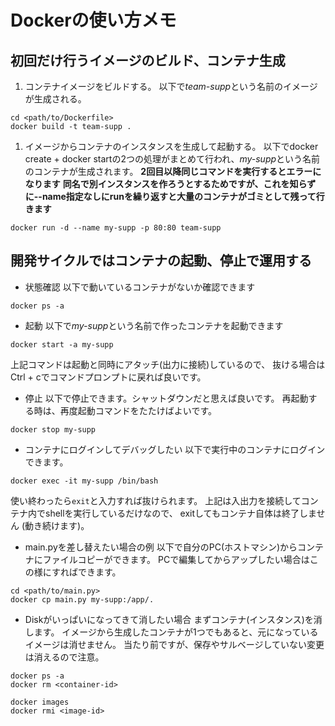 
# Dockerの使い方メモ

## 初回だけ行うイメージのビルド、コンテナ生成

1. コンテナイメージをビルドする。
以下で*team-supp*という名前のイメージが生成される。

```shell
cd <path/to/Dockerfile>
docker build -t team-supp .
```

1. イメージからコンテナのインスタンスを生成して起動する。
以下でdocker create + docker startの2つの処理がまとめて行われ、*my-supp*という名前のコンテナが生成されます。
**2回目以降同じコマンドを実行するとエラーになります**
**同名で別インスタンスを作ろうとするためですが、これを知らずに--name指定なしにrunを繰り返すと大量のコンテナがゴミとして残って行きます**

```shell
docker run -d --name my-supp -p 80:80 team-supp
```

## 開発サイクルではコンテナの起動、停止で運用する

- 状態確認
以下で動いているコンテナがないか確認できます

```shell
docker ps -a
```

- 起動
以下で*my-supp*という名前で作ったコンテナを起動できます

```shell
docker start -a my-supp
```

上記コマンドは起動と同時にアタッチ(出力に接続)しているので、
抜ける場合はCtrl + cでコマンドプロンプトに戻れば良いです。

- 停止
以下で停止できます。シャットダウンだと思えば良いです。
再起動する時は、再度起動コマンドをたたけばよいです。

```shell
docker stop my-supp
```

- コンテナにログインしてデバッグしたい
以下で実行中のコンテナにログインできます。

```shell
docker exec -it my-supp /bin/bash
```

使い終わったら`exit`と入力すれば抜けられます。
上記は入出力を接続してコンテナ内でshellを実行しているだけなので、
exitしてもコンテナ自体は終了しません (動き続けます)。


- main.pyを差し替えたい場合の例
以下で自分のPC(ホストマシン)からコンテナにファイルコピーができます。
PCで編集してからアップしたい場合はこの様にすればできます。

```shell
cd <path/to/main.py>
docker cp main.py my-supp:/app/.
```

- Diskがいっぱいになってきて消したい場合
まずコンテナ(インスタンス)を消します。
イメージから生成したコンテナが1つでもあると、元になっているイメージは消せません。
当たり前ですが、保存やサルベージしていない変更は消えるので注意。

```shell
docker ps -a
docker rm <container-id>
```

```shell
docker images
docker rmi <image-id>
```

